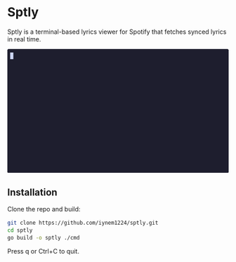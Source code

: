 # Sptly

Sptly is a terminal-based lyrics viewer for Spotify that fetches synced lyrics in real time. 

![Demo](demo.gif)

## Installation
Clone the repo and build:
```bash
git clone https://github.com/iynem1224/sptly.git
cd sptly
go build -o sptly ./cmd
```
Press q or Ctrl+C to quit.
